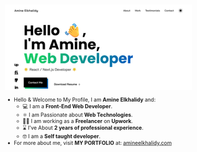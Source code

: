 ![portfolio image](latest.png)
- Hello & Welcome to My Profile, I am **Amine Elkhalidy** and:
  - ‍💻 I am a **Front-End Web Developer**.
  - ⚛️ I am Passionate about **Web Technologies**.
  - 👨‍💻 I am working as a **Freelancer** on **Upwork**.
  - ⌛ I've About **2 years of professional experience**.
  - 🤓 I am a **Self taught developer**.
 - For more about me, visit **MY PORTFOLIO** at: [amineelkhalidy.com](https://www.amineelkhalidy.com)

   




